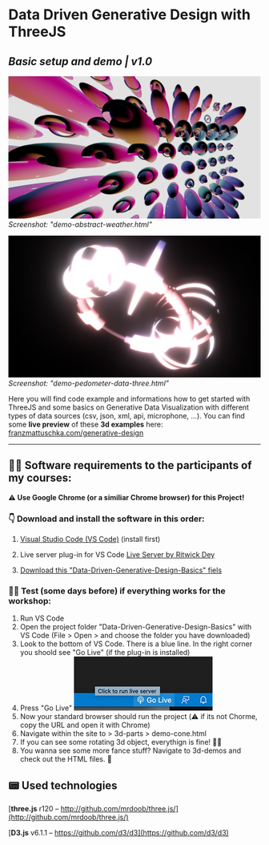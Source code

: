 # Data Driven Generative Design with ThreeJS
## *Basic setup and demo | v1.0*

![Screenshot](https://github.com/Fraaanz/Data-Driven-Generative-Design-Basics/raw/master/previewA.jpg)
*Screenshot: "demo-abstract-weather.html"*

![Screenshot](https://github.com/Fraaanz/Data-Driven-Generative-Design-Basics/raw/master/previewB.jpg)
*Screenshot: "demo-pedometer-data-three.html"*

Here you will find code example and informations how to get started with ThreeJS and some basics on Generative Data Visualization with different types of data sources (csv, json, xml, api, microphone, ...). You can find some **live preview** of these **3d examples** here: [franzmattuschka.com/generative-design](https://franzmattuschka.com/generative-design)

*** 

## 👩‍💻 Software requirements to the participants of my courses: 

**⚠️ Use Google Chrome (or a similiar Chrome browser) for this Project!**

### 👇 Download and install the software in this order:

1. [Visual Studio Code (VS Code)](https://code.visualstudio.com) (install first)

2. Live server plug-in for VS Code [Live Server by Ritwick Dey](https://marketplace.visualstudio.com/items?itemName=ritwickdey.LiveServer)

3. [Download this "Data-Driven-Generative-Design-Basics" fiels](https://github.com/Fraaanz/Data-Driven-Generative-Design-Basics/archive/master.zip)


### 💁‍♀️ Test (some days before) if everything works for the workshop:

1. Run VS Code
2. Open the project folder "Data-Driven-Generative-Design-Basics" with VS Code (File > Open > and choose the folder you have downloaded)
3. Look to the bottom of VS Code. There is a blue line. In the right corner you shoold see "Go Live" (if the plug-in is installed)
4. Press "Go Live"
![Screenshot](https://github.com/Fraaanz/Data-Driven-Generative-Design-Basics/raw/master/screenshot-run-live-server.jpg)
5. Now your standard browser should run the project (⚠️ if its not Chorme, copy the URL and open it with Chrome)
6. Navigate within the site to > 3d-parts > demo-cone.html
7. If you can see some rotating 3d object, everythign is fine! 🙌😀
8. You wanna see some more fance stuff? Navigate to 3d-demos and check out the HTML files. 🌈

## 📟 Used technologies

[**three.js** r120 – http://github.com/mrdoob/three.js/](http://github.com/mrdoob/three.js/)

[**D3.js** v6.1.1 – https://github.com/d3/d3](https://github.com/d3/d3)